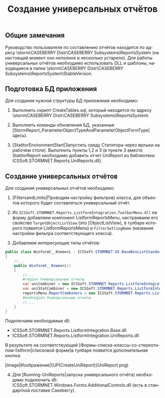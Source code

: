 ﻿---
title: Создание универсальных отчётов
sidebar: flexberry-platform_sidebar
keywords: 
toc: true
permalink: ru/fp_create-uni-report.html
lang: ru
summary: 
---

## Общие замечания

Руководство пользователя по составлению отчётов находится по адресу \\storm\CASEBERRY Distr\CASEBERRY Subsystems\ReportsSystem (на настоящий момент оно неполное и несколько устарело).
Для работы универсальных отчётов необходимо использовать DLL и шаблоны, находящиеся в папке \\storm\CASEBERRY Distr\CASEBERRY Subsystems\ReportsSystem\StableVersion.

## Подготовка БД приложения

Для создания нужной структуры БД приложения необходимо:
 
1. Выполнить скрипт CreateTables.sql, который находится по адресу \\storm\CASEBERRY Distr\CASEBERRY Subsystems\ReportsSystem\

2. Выполнить команды обновления БД, указанные [StormReport_ParameterObjectTypeAndParameterObjectFormType|здесь).

3. [StatitorEnvironmentStart|Запустить среду Статитора через ярлыки на рабочем столе). Выполнить пункты 1,2 и 3 (в пункте 3 вместо StatitorReport необходимо добавить отчет UniReport из библиотеки ICSSoft.STORMNET.Reports.UniReports.dll).


## Создание универсальных отчётов

Для создания универсальных отчётов необходимо: 

1. [FiltersandLimits|Проводим настройку фильтров) класса, для объектов которого будет составляться универсальный отчёт. 

2. Из `ICSSoft.STORMNET.Reports.ListformIntegration.ToolbarMenu.dll` на форму добавляем компонент ListformReportsMenu, настраиваем его свойство `TargetObjectListView` (это [ObjectListView), в тулбаре которого появится ListformReportsMenu) и `FilterSettingName` (название настройки фильтра соответствующего класса). 

3. Добавляем интересующие типы отчётов:
``` csharp
public class WinformC__КлиентL : ICSSoft.STORMNET.UI.BaseWinListStandard, IIS.TryFilter.DPDIC__КлиентL
{
	//...
	public WinformC__КлиентL()
	{
		//...
		#region Универсальные отчеты
		var uniCombiner = new ICSSoft.STORMNET.Reports.ListformIntegration.UniReports.UniListReportCombiner { ReportsTitle = "Универсальные отчеты" };
		var uniStatCombiner = new ICSSoft.STORMNET.Reports.ListformIntegration.UniReports.UniStatListReportCombiner { ReportsTitle = "Статистические отчеты" };
		reportsMenu.ReportCombiners = new ICSSoft.STORMNET.Reports.ListformIntegration.Base.IListReportCombiner[) { uniCombiner, uniStatCombiner };
		#endregion Универсальные отчеты
		//...
	}	
}
```
Подключаем необходимые dll:
* ICSSoft.STORMNET.Reports.ListformIntegration.Base.dll
* ICSSoft.STORMNET.Reports.ListformIntegration.UniReports.dll

В результате на соответствующей [Формы-списка-классы-со-стереотипом-listform|списковой форме)в тулбаре появится дополнительная кнопка:

[image|Изображение|{UP(CreateUniReport)}UniReport.png)

4. Для [Running-UniReports|запуска универсального отчёта) необходимо подключить dll: ICSSoft.STORMNET.Windows.Forms.AdditionalControls.dll (есть в стандартной поставке Caseberry).










